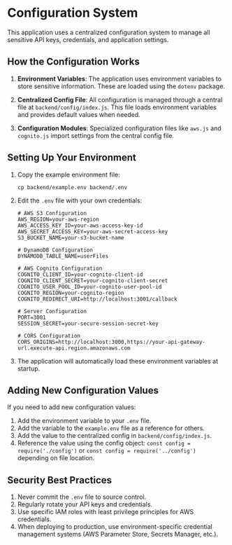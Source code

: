 # Configuration System

This application uses a centralized configuration system to manage all sensitive API keys, credentials, and application settings. 

## How the Configuration Works

1. **Environment Variables**: The application uses environment variables to store sensitive information. These are loaded using the `dotenv` package.

2. **Centralized Config File**: All configuration is managed through a central file at `backend/config/index.js`. This file loads environment variables and provides default values when needed.

3. **Configuration Modules**: Specialized configuration files like `aws.js` and `cognito.js` import settings from the central config file.

## Setting Up Your Environment

1. Copy the example environment file:
   ```
   cp backend/example.env backend/.env
   ```

2. Edit the `.env` file with your own credentials:
   ```
   # AWS S3 Configuration
   AWS_REGION=your-aws-region
   AWS_ACCESS_KEY_ID=your-aws-access-key-id
   AWS_SECRET_ACCESS_KEY=your-aws-secret-access-key
   S3_BUCKET_NAME=your-s3-bucket-name

   # DynamoDB Configuration
   DYNAMODB_TABLE_NAME=userFiles

   # AWS Cognito Configuration 
   COGNITO_CLIENT_ID=your-cognito-client-id
   COGNITO_CLIENT_SECRET=your-cognito-client-secret
   COGNITO_USER_POOL_ID=your-cognito-user-pool-id
   COGNITO_REGION=your-cognito-region
   COGNITO_REDIRECT_URI=http://localhost:3001/callback

   # Server Configuration
   PORT=3001
   SESSION_SECRET=your-secure-session-secret-key

   # CORS Configuration
   CORS_ORIGINS=http://localhost:3000,https://your-api-gateway-url.execute-api.region.amazonaws.com
   ```

3. The application will automatically load these environment variables at startup.

## Adding New Configuration Values

If you need to add new configuration values:

1. Add the environment variable to your `.env` file.
2. Add the variable to the `example.env` file as a reference for others.
3. Add the value to the centralized config in `backend/config/index.js`.
4. Reference the value using the config object: `const config = require('./config')` or `const config = require('../config')` depending on file location.

## Security Best Practices

1. Never commit the `.env` file to source control.
2. Regularly rotate your API keys and credentials.
3. Use specific IAM roles with least privilege principles for AWS credentials.
4. When deploying to production, use environment-specific credential management systems (AWS Parameter Store, Secrets Manager, etc.). 